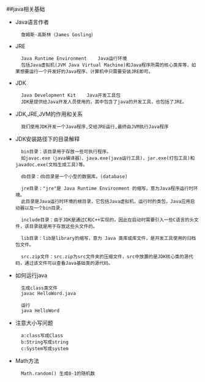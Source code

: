 ##java相关基础

- Java语言作者
 		
        詹姆斯·高斯林（James Gosling）

- JRE
        
        Java Runtime Environment    Java运行环境
        包括Java虚拟机(JVM Java Virtual Machine)和Java程序所需的核心类库等，如果想要运行一个开发好的Java程序，计算机中只需要安装JRE即可。
        
- JDK
        
        Java Development Kit    Java开发工具包
        JDK是提供给Java开发人员使用的，其中包含了java的开发工具，也包括了JRE。

- JDK,JRE,JVM的作用和关系
        
        我们使用JDK开发一个Java程序,交给JRE运行,最终由JVM执行Java程序

- JDK安装路径下的目录解释

        bin目录：该目录用于存放一些可执行程序。
        如javac.exe（java编译器）、java.exe(java运行工具)，jar.exe(打包工具)和javadoc.exe(文档生成工具)等。
	    
	    db目录：db目录是一个小型的数据库。(database)
	    
	    jre目录："jre"是 Java Runtime Environment 的缩写，意为Java程序运行时环境。
        此目录是Java运行时环境的根目录，它包括Java虚拟机，运行时的类包，Java应用启动器以及一个bin目录，
	    
	    include目录：由于JDK是通过C和C++实现的，因此在启动时需要引入一些C语言的头文件，该目录就是用于存放这些头文件的。
	    
	    lib目录：lib是library的缩写，意为 Java 类库或库文件，是开发工具使用的归档包文件。
	    
	    src.zip文件：src.zip为src文件夹的压缩文件，src中放置的是JDK核心类的源代码，通过该文件可以查看Java基础类的源代码。

- 如何运行java
    
        生成class类文件
        javac HelloWord.java
        
        运行
        java HelloWord
        
- 注意大小写问题
        
        a:class写成Class
        b:String写成string
        c:System写成system

- Math方法

        Math.random() 生成0-1的随机数
